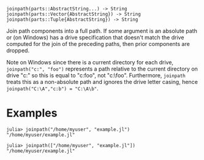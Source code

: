 ```
joinpath(parts::AbstractString...) -> String
joinpath(parts::Vector{AbstractString}) -> String
joinpath(parts::Tuple{AbstractString}) -> String
```

Join path components into a full path. If some argument is an absolute path or (on Windows) has a drive specification that doesn't match the drive computed for the join of the preceding paths, then prior components are dropped.

Note on Windows since there is a current directory for each drive, `joinpath("c:", "foo")` represents a path relative to the current directory on drive "c:" so this is equal to "c:foo", not "c:\foo". Furthermore, `joinpath` treats this as a non-absolute path and ignores the drive letter casing, hence `joinpath("C:\A","c:b") = "C:\A\b"`.

# Examples

```jldoctest
julia> joinpath("/home/myuser", "example.jl")
"/home/myuser/example.jl"
```

```jldoctest
julia> joinpath(["/home/myuser", "example.jl"])
"/home/myuser/example.jl"
```
